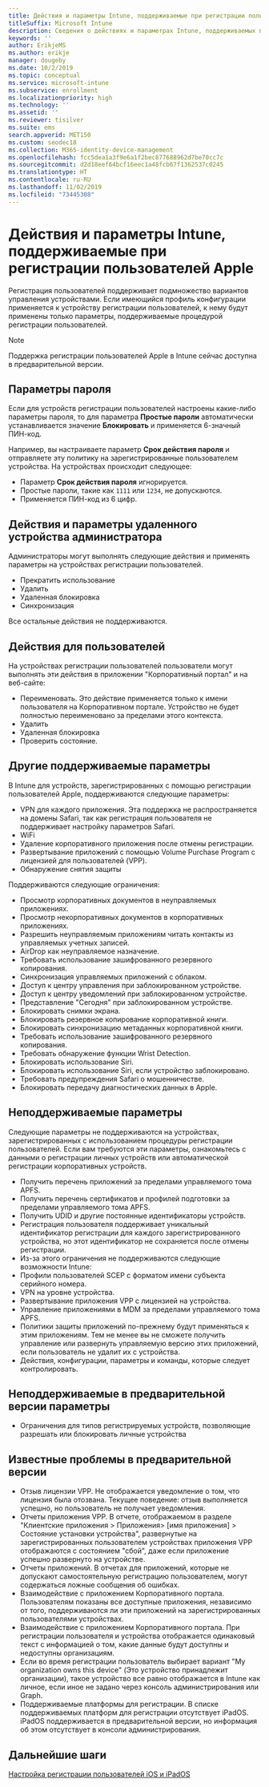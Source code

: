 ```yaml
---
title: Действия и параметры Intune, поддерживаемые при регистрации пользователей Apple
titleSuffix: Microsoft Intune
description: Сведения о действиях и параметрах Intune, поддерживаемых при регистрации пользователей Apple
keywords: ''
author: ErikjeMS
ms.author: erikje
manager: dougeby
ms.date: 10/2/2019
ms.topic: conceptual
ms.service: microsoft-intune
ms.subservice: enrollment
ms.localizationpriority: high
ms.technology: ''
ms.assetid: ''
ms.reviewer: tisilver
ms.suite: ems
search.appverid: MET150
ms.custom: seodec18
ms.collection: M365-identity-device-management
ms.openlocfilehash: fcc5dea1a3f9e6a1f2bec877688962d7be70cc7c
ms.sourcegitcommit: d2d18eef64bcf16eec1a48fcb67f1362537c0245
ms.translationtype: HT
ms.contentlocale: ru-RU
ms.lasthandoff: 11/02/2019
ms.locfileid: "73445308"
---
```

# <a name="intune-actions-and-options-supported-with-apple-user-enrollment"></a>Действия и параметры Intune, поддерживаемые при регистрации пользователей Apple

Регистрация пользователей поддерживает подмножество вариантов управления устройствами. Если имеющийся профиль конфигурации применяется к устройству регистрации пользователей, к нему будут применены только параметры, поддерживаемые процедурой регистрации пользователей.

> [!NOTE]
> Поддержка регистрации пользователей Apple в Intune сейчас доступна в предварительной версии.

## <a name="password-settings"></a>Параметры пароля

Если для устройств регистрации пользователей настроены какие-либо параметры пароля, то для параметра **Простые пароли** автоматически устанавливается значение **Блокировать** и применяется 6-значный ПИН-код.

Например, вы настраиваете параметр **Срок действия пароля** и отправляете эту политику на зарегистрированные пользователем устройства. На устройствах происходит следующее:
- Параметр **Срок действия пароля** игнорируется.
- Простые пароли, такие как `1111` или `1234`, не допускаются.
- Применяется ПИН-код из 6 цифр.

## <a name="administrator-remote-device-actions-and-options"></a>Действия и параметры удаленного устройства администратора
Администраторы могут выполнять следующие действия и применять параметры на устройствах регистрации пользователей.
- Прекратить использование
- Удалить
- Удаленная блокировка
- Синхронизация

Все остальные действия не поддерживаются.

## <a name="end-user-actions"></a>Действия для пользователей
На устройствах регистрации пользователей пользователи могут выполнять эти действия в приложении "Корпоративный портал" и на веб-сайте:
- Переименовать. Это действие применяется только к имени пользователя на Корпоративном портале. Устройство не будет полностью переименовано за пределами этого контекста.
- Удалить
- Удаленная блокировка
- Проверить состояние.

## <a name="other-supported-options"></a>Другие поддерживаемые параметры

В Intune для устройств, зарегистрированных с помощью регистрации пользователей Apple, поддерживаются следующие параметры:
- VPN для каждого приложения. Эта поддержка не распространяется на домены Safari, так как регистрация пользователя не поддерживает настройку параметров Safari.
- WiFi 
- Удаление корпоративного приложения после отмены регистрации.
- Развертывание приложений с помощью Volume Purchase Program с лицензией для пользователей (VPP).
- Обнаружение снятия защиты

Поддерживаются следующие ограничения:
- Просмотр корпоративных документов в неуправляемых приложениях.
- Просмотр некорпоративных документов в корпоративных приложениях.
- Разрешить неуправляемым приложениям читать контакты из управляемых учетных записей.
- AirDrop как неуправляемое назначение.
- Требовать использование зашифрованного резервного копирования.
- Синхронизация управляемых приложений с облаком.
- Доступ к центру управления при заблокированном устройстве.
- Доступ к центру уведомлений при заблокированном устройстве.
- Представление "Сегодня" при заблокированном устройстве.
- Блокировать снимки экрана.
- Блокировать резервное копирование корпоративной книги.
- Блокировать синхронизацию метаданных корпоративной книги.
- Требовать использование зашифрованного резервного копирования.
- Требовать обнаружение функции Wrist Detection.
- Блокировать использование Siri.
- Блокировать использование Siri, если устройство заблокировано.
- Требовать предупреждения Safari о мошенничестве.
- Блокировать передачу диагностических данных в Apple.


## <a name="options-not-supported"></a>Неподдерживаемые параметры
Следующие параметры не поддерживаются на устройствах, зарегистрированных с использованием процедуры регистрации пользователей. Если вам требуются эти параметры, ознакомьтесь с данными о регистрации личных устройств или автоматической регистрации корпоративных устройств.
- Получить перечень приложений за пределами управляемого тома APFS.
- Получить перечень сертификатов и профилей подготовки за пределами управляемого тома APFS.
- Получить UDID и другие постоянные идентификаторы устройств.
- Регистрация пользователя поддерживает уникальный идентификатор регистрации для каждого зарегистрированного устройства, но этот идентификатор не сохраняется после отмены регистрации.
- Из-за этого ограничения не поддерживаются следующие возможности Intune:
- Профили пользователей SCEP с форматом имени субъекта серийного номера.
- VPN на уровне устройства.
- Развертывание приложения VPP с лицензией на устройства.
- Управление приложениями в MDM за пределами управляемого тома APFS.
- Политики защиты приложений по-прежнему будут применяться к этим приложениям. Тем не менее вы не сможете получить управление или развернуть управляемую версию этих приложений, если пользователь не удалит их с устройства.
- Действия, конфигурации, параметры и команды, которые следует контролировать. 

## <a name="options-not-supported-in-preview"></a>Неподдерживаемые в предварительной версии параметры
- Ограничения для типов регистрируемых устройств, позволяющие разрешать или блокировать личные устройства 

## <a name="known-issues-in-preview"></a>Известные проблемы в предварительной версии
- Отзыв лицензии VPP. Не отображается уведомление о том, что лицензия была отозвана. Текущее поведение: отзыв выполняется успешно, но пользователь не получает уведомления. 
- Отчеты приложения VPP. В отчете, отображаемом в разделе "Клиентские приложения > Приложения> [имя приложения] > Состояние установки устройства", развернутые на зарегистрированных пользователем устройствах приложения VPP отображаются с состоянием "сбой", даже если приложение успешно развернуто на устройстве. 
- Отчеты приложений. В отчетах для приложений, которые не допускают самостоятельную регистрацию пользователем, могут содержаться ложные сообщения об ошибках. 
- Взаимодействие с приложением Корпоративного портала. Пользователям показаны все доступные приложения, независимо от того, поддерживаются ли эти приложений на зарегистрированных пользователями устройствах. 
- Взаимодействие с приложением Корпоративного портала. При регистрации пользователя и устройства отображается одинаковый текст с информацией о том, какие данные будут доступны и недоступны организациям.
- Если во время регистрации пользователь выбирает вариант "My organization owns this device" (Это устройство принадлежит организации), такое устройство все равно отображается в Intune как личное, если иное не задано через консоль администрирования или Graph. 
- Поддерживаемые платформы для регистрации. В списке поддерживаемых платформ для регистрации отсутствует iPadOS. iPadOS поддерживается в предварительной версии, но информация об этом отсутствует в консоли администрирования. 


## <a name="next-steps"></a>Дальнейшие шаги

[Настройка регистрации пользователей iOS и iPadOS](ios-user-enrollment.md)
